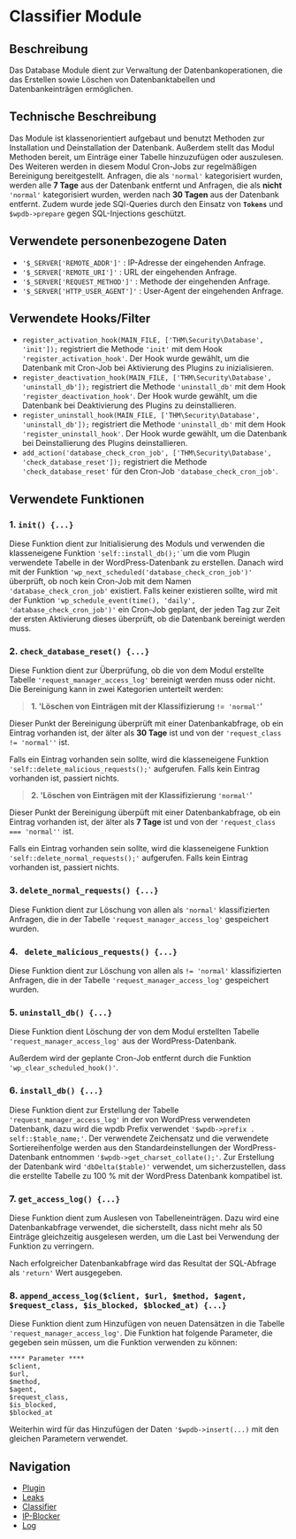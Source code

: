 # Classifier Module

## Beschreibung

Das Database Module dient zur Verwaltung der Datenbankoperationen, die das Erstellen sowie Löschen von Datenbanktabellen und Datenbankeinträgen ermöglichen.
## Technische Beschreibung

Das Module ist klassenorientiert aufgebaut und benutzt Methoden zur Installation und Deinstallation der Datenbank. Außerdem stellt das Modul Methoden bereit, um Einträge einer Tabelle hinzuzufügen oder auszulesen. Des Weiteren werden in diesem Modul Cron-Jobs zur regelmäßigen Bereinigung bereitgestellt. Anfragen, die als `'normal'` kategorisiert wurden, werden alle **7 Tage** aus der Datenbank entfernt und Anfragen, die als **nicht** `'normal'` kategorisiert wurden, werden nach **30 Tagen** aus der Datenbank entfernt. Zudem wurde jede SQl-Queries durch den Einsatz von **`Tokens`** und `$wpdb->prepare` gegen SQL-Injections geschützt.

## Verwendete personenbezogene Daten

- `'$_SERVER['REMOTE_ADDR']'` : IP-Adresse der eingehenden Anfrage.
- `'$_SERVER['REMOTE_URI']'` : URL der eingehenden Anfrage.
- `'$_SERVER['REQUEST_METHOD']'` : Methode der eingehenden Anfrage.
- `'$_SERVER['HTTP_USER_AGENT']'` : User-Agent der eingehenden Anfrage.

## Verwendete Hooks/Filter

- `register_activation_hook(MAIN_FILE, ['THM\Security\Database', 'init']);` registriert die Methode `'init'` mit dem Hook `'register_activation_hook'`. Der Hook wurde gewählt, um die Datenbank mit Cron-Job bei Aktivierung des Plugins zu inizialisieren.
- `register_deactivation_hook(MAIN_FILE, ['THM\Security\Database', 'uninstall_db']);` registriert die Methode `'uninstall_db'` mit dem Hook `'register_deactivation_hook'`. Der Hook wurde gewählt, um die Datenbank bei Deaktivierung des Plugins zu deinstallieren.
- `register_uninstall_hook(MAIN_FILE, ['THM\Security\Database', 'uninstall_db']);` registriert die Methode `'uninstall_db'` mit dem Hook `'register_uninstall_hook'`. Der Hook wurde gewählt, um die Datenbank bei Deinstallierung des Plugins deinstallieren.
- `add_action('database_check_cron_job', ['THM\Security\Database', 'check_database_reset']);` registriert die Methode `'check_database_reset'` für den Cron-Job  `'database_check_cron_job'`.

## Verwendete Funktionen

### 1. `init() {...}`

Diese Funktion dient zur Initialisierung des Moduls und verwenden die klasseneigene Funktion `'self::install_db();'`´um die vom Plugin verwendete Tabelle in der WordPress-Datenbank zu erstellen. Danach wird mit der Funktion `'wp_next_scheduled('database_check_cron_job')'` überprüft, ob noch kein Cron-Job mit dem Namen `'database_check_cron_job'` existiert. Falls keiner existieren sollte, wird mit der Funktion `'wp_schedule_event(time(), 'daily', 'database_check_cron_job')'` ein Cron-Job geplant, der jeden Tag zur Zeit der ersten Aktivierung dieses überprüft, ob die Datenbank bereinigt werden muss.

### 2. `check_database_reset() {...}`

Diese Funktion dient zur Überprüfung, ob die von dem Modul erstellte Tabelle `'request_manager_access_log'` bereinigt werden muss oder nicht. Die Bereinigung kann in zwei Kategorien unterteilt werden:

>  **1. 'Löschen von Einträgen mit der Klassifizierung `!= 'normal'`'**

Dieser Punkt der Bereinigung überprüft mit einer Datenbankabfrage, ob ein Eintrag vorhanden ist, der älter als **30 Tage** ist und von der `'request_class != 'normal''` ist.

Falls ein Eintrag vorhanden sein sollte, wird die klasseneigene Funktion `'self::delete_malicious_requests();'` aufgerufen. Falls kein Eintrag vorhanden ist, passiert nichts.

>  **2. 'Löschen von Einträgen mit der Klassifizierung `'normal'`'**

Dieser Punkt der Bereinigung überpüft mit einer Datenbankabfrage, ob ein Eintrag vorhanden ist, der älter als **7 Tage** ist und von der `'request_class === 'normal''` ist.

Falls ein Eintrag vorhanden sein sollte, wird die klasseneigene Funktion `'self::delete_normal_requests();'` aufgerufen. Falls kein Eintrag vorhanden ist, passiert nichts.

### 3. `delete_normal_requests() {...}`

Diese Funktion dient zur Löschung von allen als `'normal'` klassifizierten Anfragen, die in der Tabelle `'request_manager_access_log'` gespeichert wurden.

### 4. ` delete_malicious_requests() {...}`

Diese Funktion dient zur Löschung von allen als `!= 'normal'` klassifizierten Anfragen, die in der Tabelle `'request_manager_access_log'` gespeichert wurden.

### 5. `uninstall_db() {...}`

Diese Funktion dient Löschung der von dem Modul erstellten Tabelle `'request_manager_access_log'` aus der WordPress-Datenbank.


Außerdem wird der geplante Cron-Job entfernt durch die Funktion `'wp_clear_scheduled_hook()'`.

### 6. `install_db() {...}`

Diese Funktion dient zur Erstellung der Tabelle `'request_manager_access_log'` in der von WordPress verwendeten Datenbank, dazu wird die wpdb Prefix verwendet `'$wpdb->prefix . self::$table_name;'`. Der verwendete Zeichensatz und die verwendete Sortiereihenfolge werden aus den Standardeinstellungen der WordPress-Datenbank entnommen `'$wpdb->get_charset_collate();'`. Zur Erstellung der Datenbank wird `'dbDelta($table)'` verwendet, um sicherzustellen, dass die erstellte Tabelle zu 100 % mit der WordPress Datenbank kompatibel ist.

### 7. `get_access_log() {...}`

Diese Funktion dient zum Auslesen von Tabelleneinträgen. Dazu wird eine Datenbankabfrage verwendet, die sicherstellt, dass nicht mehr als 50 Einträge gleichzeitig ausgelesen werden, um die Last bei Verwendung der Funktion zu verringern.

Nach erfolgreicher Datenbankabfrage wird das Resultat der SQL-Abfrage als `'return'` Wert ausgegeben.

### 8. `append_access_log($client, $url, $method, $agent, $request_class, $is_blocked, $blocked_at) {...}`

Diese Funktion dient zum Hinzufügen von neuen Datensätzen in die Tabelle `'request_manager_access_log'`. Die Funktion hat folgende Parameter, die gegeben sein müssen, um die Funktion verwenden zu können:

````
**** Parameter ****
$client,
$url,
$method,
$agent,
$request_class,
$is_blocked,
$blocked_at
````

Weiterhin wird für das Hinzufügen der Daten `'$wpdb->insert(...)` mit den gleichen Parametern verwendet.

## Navigation
- [Plugin](/README.md)
- [Leaks](../docs/leaks.md)
- [Classifier](../docs/classifier.md)
- [IP-Blocker](../docs/ip-blocker.md)
- [Log](../docs/log.md)
